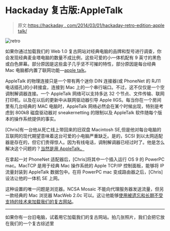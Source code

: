 # Hackaday 复古版:AppleTalk

> 原文:[https://hackaday . com/2014/03/01/hackaday-retro-edition-apple talk/](https://hackaday.com/2014/03/01/hackaday-retro-edition-appletalk/)

![retro](../Images/5a3a32d6c874b7ec3374f8efa87e36e3.png)

如果你通过加载我们的 Web 1.0 复古网站对经典电脑的品牌和型号进行调查，你会发现经典麦金塔电脑的数量不成比例，这些可爱的小一体机配有 9 英寸的黑色或白色屏幕。部分原因是这些盒子几乎坚不可摧的特性，部分原因是每台经典 Mac 电脑都内置了联网功能—[apple talk](http://en.wikipedia.org/wiki/AppleTalk)。

AppleTalk 的物理连接只是一个带有两个迷你 DIN 连接器(或 PhoneNet 的 RJ11 电话插孔)的小转接盒，连接到 Mac 上的一个串行端口。不过，这不仅仅是一个空调制解调器连接。一个 AppleTalk 网络可以支持多达 32 个节点、文件传输、联网打印机，以及在以后的更新中从联网驱动器引导 Apple IIGS。每当你在一个房间里有几台经典的 MAC 电脑时，AppleTalk 网络必然会在某个时候出现，特别是考虑到 800kB 磁盘驱动器对 sneakernetting 的限制以及 AppleTalk 软件随每个版本的操作系统提供的事实。

[Chris]有一台他从死亡线上带回来的旧双盘 Macintosh SE,但是他对每台电脑的互联网的现代期望意味着这台可爱的小电脑严重缺乏。是的，SCSI 到以太网适配器是存在的，但它们贵得惊人。因为有线电话，调制解调器已经过时了。他是怎么解决这个问题的？[当然是用 AppleTalk。](http://www.insentricity.com/a.cl/218/OnTheInterwebsSortOf)

在拿起一对 PhoneNet 适配器后，[Chris]将其中一个插入运行 OS 9 的 PowerPC mac。MacTCP 是用于经典 Mac 操作系统的 Apple TCP/IP 控制面板，能够将 IP 流量封装到 AppleTalk 数据包中。在将 PowerPC mac 变成路由器之后，[Chris]设法让他的一体机 SE 上网。

这种设置的唯一问题是浏览器。NCSA Mosaic 不能向代理服务器发送流量，但另一款经典的 Mac 浏览器 MacWeb 2.0c 可以。这让他能够[使用被遗忘和长期不受支持的技术来加载我们的复古网站](http://retro.hackaday.com/)。

* * *

如果你有一台旧电脑，试着用它加载我们的复古网站。拍几张照片，我们会把它放在我们的一个复古综述里